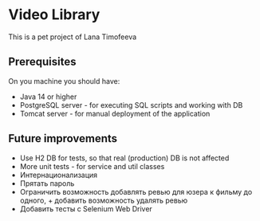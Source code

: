 # Video Library

This is a pet project of Lana Timofeeva

## Prerequisites

On you machine you should have:

- Java 14 or higher
- PostgreSQL server - for executing SQL scripts and working with DB
- Tomcat server - for manual deployment of the application


## Future improvements

- Use H2 DB for tests, so that real (production) DB is not affected
- More unit tests - for service and util classes
- Интернационализация
- Прятать пароль
- Ограничить возможность добавлять ревью для юзера к фильму до одного, + добавить возможность удалять ревью
- Добавить тесты с Selenium Web Driver
